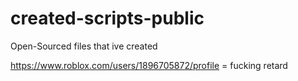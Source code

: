 # created-scripts-public
Open-Sourced files that ive created

https://www.roblox.com/users/1896705872/profile = fucking retard
